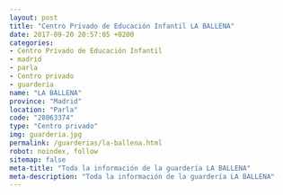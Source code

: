 ```yaml
---
layout: post
title: "Centro Privado de Educación Infantil LA BALLENA"
date: 2017-09-20 20:57:05 +0200
categories:
- Centro Privado de Educación Infantil
- madrid
- parla
- Centro privado
- guarderia
name: "LA BALLENA"
province: "Madrid"
location: "Parla"
code: "28063374"
type: "Centro privado"
img: guarderia.jpg
permalink: /guarderias/la-ballena.html
robot: noindex, follow
sitemap: false
meta-title: "Toda la información de la guardería LA BALLENA"
meta-description: "Toda la información de la guardería LA BALLENA"
---
```

